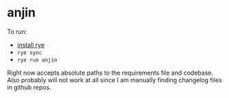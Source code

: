 # anjin

To run:
- [install rye](https://rye.run/docs/installation)
- `rye sync`
- `rye run anjin`

Right now accepts absolute paths to the requirements file and codebase.  Also probably will not work at all since I am manually finding changelog files in github repos.
